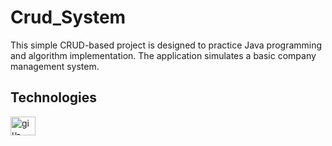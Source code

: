 # Crud_System
This simple CRUD-based project is designed to practice Java programming and algorithm implementation. The application simulates a basic company management system.

## Technologies
  <div style="display: inline_block">
    <img alt="giu-java" height="30" width="40" src="https://raw.githubusercontent.com/devicons/devicon/master/icons/java/java.svg">
  </div>
